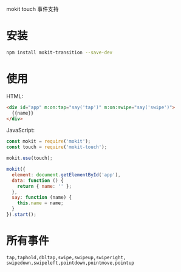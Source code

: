 mokit touch 事件支持

# 安装
```sh
npm install mokit-transition --save-dev
```

# 使用

HTML:

```HTML
<div id="app" m:on:tap="say('tap')" m:on:swipe="say('swipe')">
  {{name}}
</div>
```

JavaScript:

```js
const mokit = require('mokit');
const touch = require('mokit-touch');

mokit.use(touch);

mokit({
  element: document.getElementById('app'),
  data: function () {
    return { name: '' };
  },
  say: function (name) {
    this.name = name;
  }
}).start();

```

# 所有事件
```
tap,taphold,dbltap,swipe,swipeup,swiperight,
swipedown,swipeleft,pointdown,pointmove,pointup
```